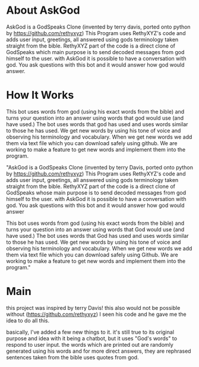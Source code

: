 

# About AskGod


AskGod is a GodSpeaks Clone (invented by terry davis, ported onto python by https://github.com/rethyxyz)
 This Program uses RethyXYZ's code and adds user input, greetings, all answered using gods terminology taken straight from the bible. RethyXYZ part of the code is a direct clone of GodSpeaks which main purpose is to send decoded messages from god himself to the user. with AskGod it is possible to have a conversation with god. You ask questions with this bot and it would answer how god would answer. 


# How It Works


This bot uses words from god (using his exact words from the bible) and turns your question into an answer using words that god would use (and have used.) 
The bot uses words that god has used and uses words similar to those he has used. We get new words by using his tone of voice and observing his terminology and vocabulary.
When we get new words we add them via text file which you can download safely using github. We are working to make a feature to get new words and implement them into the program.


"AskGod is a GodSpeaks Clone (invented by terry Davis, ported onto python by https://github.com/rethyxyz) This Program uses RethyXYZ's code and adds user input, greetings, all answered using gods terminology taken straight from the bible. RethyXYZ part of the code is a direct clone of GodSpeaks whose main purpose is to send decoded messages from god himself to the user. with AskGod it is possible to have a conversation with god. You ask questions with this bot and it would answer how god would answer

This bot uses words from god (using his exact words from the bible) and turns your question into an answer using words that God would use (and have used.) The bot uses words that God has used and uses words similar to those he has used. We get new words by using his tone of voice and observing his terminology and vocabulary. When we get new words we add them via text file which you can download safely using Github. We are working to make a feature to get new words and implement them into the program."



# Main

this project was inspired by terry Davis! this also would not be possible without (https://github.com/rethyxyz) I seen his code and he gave me the idea to do all this.

basically, I've added a few new things to it. it's still true to its original purpose and idea with it being a chatbot, but it uses "God's words" to respond to user input. the words which are printed out are randomly generated using his words and for more direct answers, they are rephrased sentences taken from the bible uses quotes from god.



